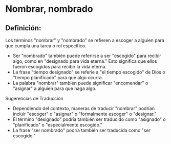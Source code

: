 # Nombrar, nombrado

## Definición: 

Los términos "nombrar" y "nombrado" se refieren a escoger a alguien para que cumpla una tarea o rol específico.

* Ser "nombrado" también puede referirse  a ser "escogido" para recibir algo, como en "designado para vida eterna." Esto significa que ellos fueron escogidos para recibir la vida eterna.
* La frase "tiempo designado" se referie a "el tiempo escogido" de Dios o "tiempo planificado" para que algo ocurra.
* La palabra "nombrar" también puede significar "encomendar" o "asignar" a alguien para que haga algo.

Sugerencias de Traducción

* Dependiendo del contexto, maneras de traducir "nombrar" podrían incluir "escoger" o "asignar" o "formalmente escoger" o "designar."
* El término "designado" podría también ser traducido como "asignado" o "planificado" o "especialmente escogido."
* La frase "ser nombrado" podría también ser traducida como "ser escogido."

